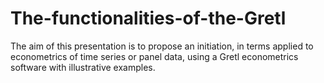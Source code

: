 # The-functionalities-of-the-Gretl
The aim of this presentation is to propose an initiation, in terms applied to econometrics of time series or panel data, using a Gretl econometrics software with illustrative examples.
